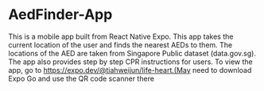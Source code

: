 # AedFinder-App
This is a mobile app built from React Native Expo. This app takes the current location of the user and finds the nearest AEDs to them. The locations of the AED are taken from Singapore Public dataset (data.gov.sg). The app also provides step by step CPR instructions for users.
To view the app, go to https://expo.dev/@tiahweijun/life-heart.(May need to download Expo Go and use the QR code scanner there
